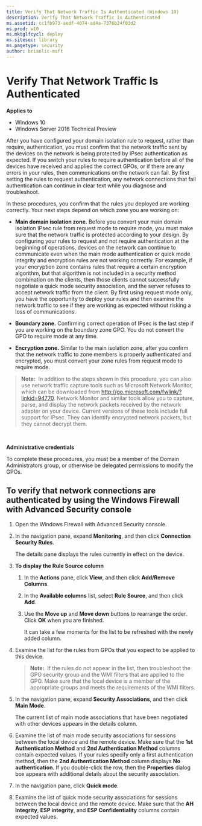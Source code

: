 ```yaml
---
title: Verify That Network Traffic Is Authenticated (Windows 10)
description: Verify That Network Traffic Is Authenticated
ms.assetid: cc1fb973-aedf-4074-ad4a-7376b24f03d2
ms.prod: w10
ms.mktglfcycl: deploy
ms.sitesec: library
ms.pagetype: security
author: brianlic-msft
---
```


# Verify That Network Traffic Is Authenticated

**Applies to**
-   Windows 10
-   Windows Server 2016 Technical Preview

After you have configured your domain isolation rule to request, rather than require, authentication, you must confirm that the network traffic sent by the devices on the network is being protected by IPsec authentication as expected. If you switch your rules to require authentication before all of the devices have received and applied the correct GPOs, or if there are any errors in your rules, then communications on the network can fail. By first setting the rules to request authentication, any network connections that fail authentication can continue in clear text while you diagnose and troubleshoot.

In these procedures, you confirm that the rules you deployed are working correctly. Your next steps depend on which zone you are working on:

-   **Main domain isolation zone.** Before you convert your main domain isolation IPsec rule from request mode to require mode, you must make sure that the network traffic is protected according to your design. By configuring your rules to request and not require authentication at the beginning of operations, devices on the network can continue to communicate even when the main mode authentication or quick mode integrity and encryption rules are not working correctly. For example, if your encryption zone contains rules that require a certain encryption algorithm, but that algorithm is not included in a security method combination on the clients, then those clients cannot successfully negotiate a quick mode security association, and the server refuses to accept network traffic from the client. By first using request mode only, you have the opportunity to deploy your rules and then examine the network traffic to see if they are working as expected without risking a loss of communications.

-   **Boundary zone.** Confirming correct operation of IPsec is the last step if you are working on the boundary zone GPO. You do not convert the GPO to require mode at any time.

-   **Encryption zone.** Similar to the main isolation zone, after you confirm that the network traffic to zone members is properly authenticated and encrypted, you must convert your zone rules from request mode to require mode.

>**Note:**  In addition to the steps shown in this procedure, you can also use network traffic capture tools such as Microsoft Network Monitor, which can be downloaded from <http://go.microsoft.com/fwlink/?linkid=94770>. Network Monitor and similar tools allow you to capture, parse, and display the network packets received by the network adapter on your device. Current versions of these tools include full support for IPsec. They can identify encrypted network packets, but they cannot decrypt them.

 

**Administrative credentials**

To complete these procedures, you must be a member of the Domain Administrators group, or otherwise be delegated permissions to modify the GPOs.

## To verify that network connections are authenticated by using the Windows Firewall with Advanced Security console

1.  Open the Windows Firewall with Advanced Security console.

2.  In the navigation pane, expand **Monitoring**, and then click **Connection Security Rules**.

    The details pane displays the rules currently in effect on the device.

3.  **To display the Rule Source column**

    1.  In the **Actions** pane, click **View**, and then click **Add/Remove Columns**.

    2.  In the **Available columns** list, select **Rule Source**, and then click **Add**.

    3.  Use the **Move up** and **Move down** buttons to rearrange the order. Click **OK** when you are finished.

        It can take a few moments for the list to be refreshed with the newly added column.

4.  Examine the list for the rules from GPOs that you expect to be applied to this device.

    >**Note:**  If the rules do not appear in the list, then troubleshoot the GPO security group and the WMI filters that are applied to the GPO. Make sure that the local device is a member of the appropriate groups and meets the requirements of the WMI filters.
5.  In the navigation pane, expand **Security Associations**, and then click **Main Mode**.

    The current list of main mode associations that have been negotiated with other devices appears in the details column.

6.  Examine the list of main mode security associations for sessions between the local device and the remote device. Make sure that the **1st Authentication Method** and **2nd Authentication Method** columns contain expected values. If your rules specify only a first authentication method, then the **2nd Authentication Method** column displays **No authentication**. If you double-click the row, then the **Properties** dialog box appears with additional details about the security association.

7.  In the navigation pane, click **Quick mode**.

8.  Examine the list of quick mode security associations for sessions between the local device and the remote device. Make sure that the **AH Integrity**, **ESP integrity**, and **ESP Confidentiality** columns contain expected values.
